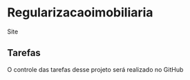 # Regularizacaoimobiliaria

Site

## Tarefas

O controle das tarefas desse projeto será realizado no GitHub
